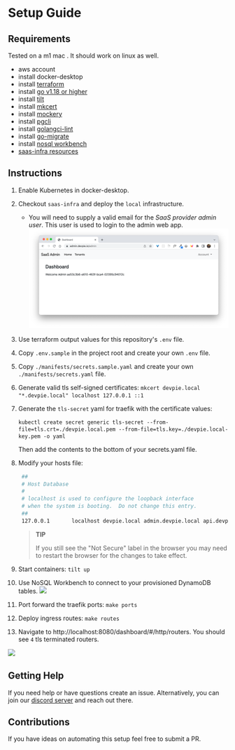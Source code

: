 # Setup Guide

## Requirements

Tested on a m1 mac . It should work on linux as well.

- aws account
- install docker-desktop
- install [terraform](https://www.terraform.io/)
- install [go v1.18 or higher](https://go.dev/doc/install)
- install [tilt](https://tilt.dev/)
- install [mkcert](https://github.com/FiloSottile/mkcert)
- install [mockery](https://github.com/vektra/mockery)
- install [pgcli](https://www.pgcli.com/)
- install [golangci-lint](https://github.com/golangci/golangci-lint)
- install [go-migrate](https://github.com/golang-migrate/migrate)
- install [nosql workbench](https://docs.aws.amazon.com/amazondynamodb/latest/developerguide/workbench.settingup.html)
- [saas-infra resources](https://github.com/devpies/saas-infra/tree/main/local/saas)

## Instructions 
1. Enable Kubernetes in docker-desktop.
2. Checkout `saas-infra` and deploy the `local` infrastructure.
   - You will need to supply a valid email for the _SaaS provider admin user_. This user is used to
   login to the admin web app.
   ![](img/admin-webapp.png)
3. Use terraform output values for this repository's `.env` file.
4. Copy `.env.sample` in the project root and create your own `.env` file.
5. Copy `./manifests/secrets.sample.yaml` and create your own `./manifests/secrets.yaml` file.
6. Generate valid tls self-signed certificates: `mkcert devpie.local "*.devpie.local" localhost 127.0.0.1 ::1`
7. Generate the `tls-secret` yaml for traefik with the certificate values: 
   ```
   kubectl create secret generic tls-secret --from-file=tls.crt=./devpie.local.pem --from-file=tls.key=./devpie.local-key.pem -o yaml 
   ```
   Then add the contents to the bottom of your secrets.yaml file.
8. Modify your hosts file:
   ```bash
    ##
    # Host Database
    #
    # localhost is used to configure the loopback interface
    # when the system is booting.  Do not change this entry.
    ##
    127.0.0.1       localhost devpie.local admin.devpie.local api.devpie.local 
    ```
   > __TIP__  
   > 
   > If you still see the "Not Secure" label in the browser you may need to restart the browser 
   > for the changes to take effect.
9. Start containers: `tilt up`
10. Use NoSQL Workbench to connect to your provisioned DynamoDB tables.
    ![](img/workbench.png)
11. Port forward the traefik ports: `make ports`
12. Deploy ingress routes: `make routes`

13. Navigate to http://localhost:8080/dashboard/#/http/routers. You should see `4` tls terminated routers.

![](img/traefik.png)

## Getting Help
If you need help or have questions create an issue. Alternatively, you can join our [discord server](https://discord.gg/MeKKvHBKQG) 
and reach out there.

## Contributions
If you have ideas on automating this setup feel free to submit a PR. 
